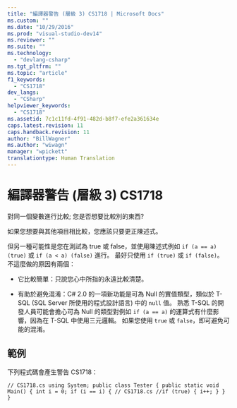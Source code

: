 ```yaml
---
title: "編譯器警告 (層級 3) CS1718 | Microsoft Docs"
ms.custom: ""
ms.date: "10/29/2016"
ms.prod: "visual-studio-dev14"
ms.reviewer: ""
ms.suite: ""
ms.technology: 
  - "devlang-csharp"
ms.tgt_pltfrm: ""
ms.topic: "article"
f1_keywords: 
  - "CS1718"
dev_langs: 
  - "CSharp"
helpviewer_keywords: 
  - "CS1718"
ms.assetid: 7c1c11fd-4f91-482d-b8f7-efe2a361634e
caps.latest.revision: 11
caps.handback.revision: 11
author: "BillWagner"
ms.author: "wiwagn"
manager: "wpickett"
translationtype: Human Translation
---
```

# 編譯器警告 (層級 3) CS1718
對同一個變數進行比較; 您是否想要比較別的東西?  
  
 如果您想要與其他項目相比較，您應該只要更正陳述式。  
  
 但另一種可能性是您在測試為 true 或 false，並使用陳述式例如 `if (a == a) (true)` 或 `if (a < a) (false)` 進行。 最好只使用 `if (true)` 或 `if (false)`。 不這麼做的原因有兩個：  
  
-   它比較簡單：只說您心中所指的永遠比較清楚。  
  
-   有助於避免混淆：C\# 2.0 的一項新功能是可為 Null 的實值類型，類似於 T\-SQL \(SQL Server 所使用的程式設計語言\) 中的 `null` 值。 熟悉 T\-SQL 的開發人員可能會擔心可為 Null 的類型對例如 `if (a == a)` 的運算式有什麼影響，因為在 T\-SQL 中使用三元邏輯。 如果您使用 `true` 或 `false`，即可避免可能的混淆。  
  
## 範例  
 下列程式碼會產生警告 CS1718：  
  
```  
// CS1718.cs using System; public class Tester { public static void Main() { int i = 0; if (i == i) { // CS1718.cs //if (true) { i++; } } }  
```